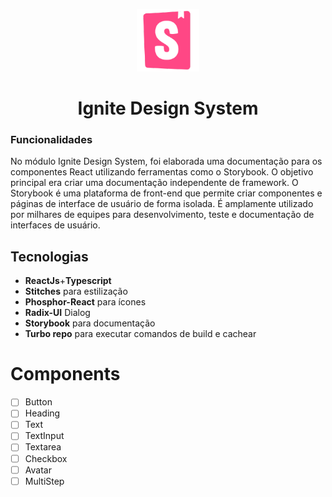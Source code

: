 <p align="center">
    <img src="./logo.png" width="100"/>
</p>
<h1 align="center" >Ignite Design System</h1>

<h3>Funcionalidades</h3>
<p>
No módulo Ignite Design System, foi elaborada uma documentação para os componentes React utilizando ferramentas como o Storybook. O objetivo principal era criar uma documentação independente de framework. O Storybook é uma plataforma de front-end que permite criar componentes e páginas de interface de usuário de forma isolada. É amplamente utilizado por milhares de equipes para desenvolvimento, teste e documentação de interfaces de usuário.
</p>

##  Tecnologias

  * __ReactJs__+__Typescript__
  * __Stitches__ para estilização
  * __Phosphor-React__ para ícones
  * __Radix-UI__ Dialog
  * __Storybook__ para documentação 
  * __Turbo repo__ para executar comandos de build e cachear 

# Components

- [ ] Button
- [ ] Heading
- [ ] Text
- [ ] TextInput
- [ ] Textarea
- [ ] Checkbox
- [ ] Avatar
- [ ] MultiStep
